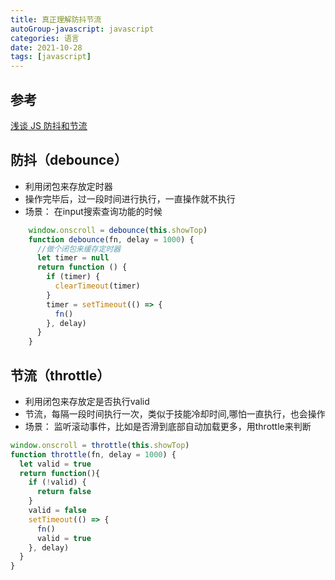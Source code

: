 ```yaml
---
title: 真正理解防抖节流
autoGroup-javascript: javascript  
categories: 语言
date: 2021-10-28
tags: [javascript]
---
```

 
<Meta/>  
 
## 参考
[浅谈 JS 防抖和节流](https://segmentfault.com/a/1190000018428170)

## 防抖（debounce）
* 利用闭包来存放定时器
* 操作完毕后，过一段时间进行执行，一直操作就不执行
* 场景： 在input搜索查询功能的时候
```js
    window.onscroll = debounce(this.showTop)
    function debounce(fn, delay = 1000) {
      //做个闭包来缓存定时器
      let timer = null
      return function () {
        if (timer) {
          clearTimeout(timer)
        }
        timer = setTimeout(() => {
          fn()
        }, delay)
      }
    }
```

## 节流（throttle）
* 利用闭包来存放定是否执行valid
* 节流，每隔一段时间执行一次，类似于技能冷却时间,哪怕一直执行，也会操作
* 场景： 监听滚动事件，比如是否滑到底部自动加载更多，用throttle来判断
```js
window.onscroll = throttle(this.showTop)
function throttle(fn, delay = 1000) {
  let valid = true
  return function(){
    if (!valid) {
      return false
    }
    valid = false
    setTimeout(() => {
      fn()
      valid = true
    }, delay)
  }
}
```
